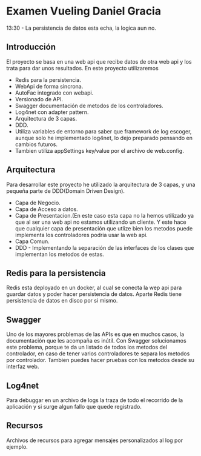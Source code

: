 # Examen Vueling Daniel Gracia
13:30 - La persistencia de datos esta echa, la logica aun no.
## Introducción
El proyecto se basa en una web api que recibe datos de otra web api y los trata para dar unos resultados. En este proyecto utilizaremos 
* Redis para la persistencia.
* WebApi de forma sincrona.
* AutoFac integrado con webapi.
* Versionado de API.
* Swagger documentación de metodos de los controladores.
* Log4net con adapter pattern.
* Arquitectura de 3 capas.
* DDD.
* Utiliza variables de entorno para saber que framework de log escoger, aunque solo he implementado log4net, lo dejo preparado pensando en cambios futuros.
* Tambien utiliza appSettings key/value por el archivo de web.config.

## Arquitectura
Para desarrollar este proyecto he utilizado la arquitectura de 3 capas, y una pequeña parte de DDD(Domain Driven Design).
* Capa de Negocio.
* Capa de Acceso a datos.
* Capa de Presentacion.(En este caso esta capa no la hemos utilizado ya que al ser una web api no estamos utilizando un cliente. Y este hace que cualquier 
  capa de presentación que utlize bien los metodos puede implementa los controladores podria usar la web api.
* Capa Comun.
* DDD - Implementando la separación de las interfaces de los clases que implementan los metodos de estas.

## Redis para la persistencia
Redis esta deployado en un docker, al cual se conecta la wep api para guardar datos y poder hacer persistencia de datos. 
Aparte Redis tiene persistencia de datos en disco por si mismo.

## Swagger 
Uno de los mayores problemas de las APIs es que en muchos casos, la documentación que les acompaña es inútil. Con Swagger solucionamos este problema,
porque te da un listado de todos los metodos del controlador, en caso de tener varios controladores te separa los metodos por controlador. Tambien 
puedes hacer pruebas con los metodos desde su interfaz web.

## Log4net
Para debuggar en un archivo de logs la traza de todo el recorrido de la aplicación y si surge algun fallo que quede registrado.

## Recursos
Archivos de recursos para agregar mensajes personalizados al log por ejemplo.


